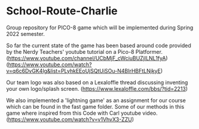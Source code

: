 # School-Route-Charlie
Group repository for PICO-8 game which will be implemented during Spring 2022 semester.

So far the current state of the game has been based around code provided by the Nerdy Teachers' youtube tutorial on a Pico-8 Platformer. (https://www.youtube.com/channel/UCbMjF_cWciuBUZjILNL1fyA)
(https://www.youtube.com/watch?v=q6c6DvGK4lg&list=PLyhkEEoUjSQtUiSOu-N4BIrHBFtLNjkyE)

Our team logo was also based on a Lexaloffle thread discussing inventing your own logo/splash screen.
(https://www.lexaloffle.com/bbs/?tid=2213)

We also implemented a 'lightning game' as an assignment for our course which can be found in the fast game folder.
Some of our methods in this game where inspired from this Code with Carl youtube video.
(https://www.youtube.com/watch?v=v1VhvX3-ZZU)
